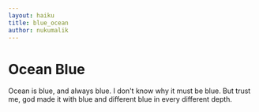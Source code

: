 ```yaml
---
layout: haiku
title: blue_ocean
author: nukumalik
---
```


# Ocean Blue

Ocean is blue, and always blue. I don't know why it must be blue. But trust me, god made it with blue and different blue in every different depth.
